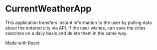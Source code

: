 # CurrentWeatherApp

This application transfers instant information to the user by pulling data about the entered city via API. If the user wishes, can save the cities searches on a daily basis and delete them in the same way.

 Made with React
